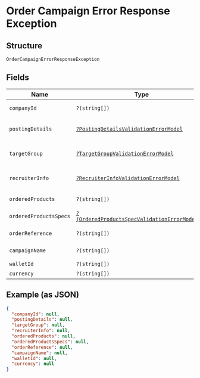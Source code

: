 
# Order Campaign Error Response Exception

## Structure

`OrderCampaignErrorResponseException`

## Fields

| Name | Type | Tags | Description | Getter | Setter |
|  --- | --- | --- | --- | --- | --- |
| `companyId` | `?(string[])` | Optional | - | getCompanyId(): ?array | setCompanyId(?array companyId): void |
| `postingDetails` | [`?PostingDetailsValidationErrorModel`](../../doc/models/posting-details-validation-error-model.md) | Optional | - | getPostingDetails(): ?PostingDetailsValidationErrorModel | setPostingDetails(?PostingDetailsValidationErrorModel postingDetails): void |
| `targetGroup` | [`?TargetGroupValidationErrorModel`](../../doc/models/target-group-validation-error-model.md) | Optional | - | getTargetGroup(): ?TargetGroupValidationErrorModel | setTargetGroup(?TargetGroupValidationErrorModel targetGroup): void |
| `recruiterInfo` | [`?RecruiterInfoValidationErrorModel`](../../doc/models/recruiter-info-validation-error-model.md) | Optional | - | getRecruiterInfo(): ?RecruiterInfoValidationErrorModel | setRecruiterInfo(?RecruiterInfoValidationErrorModel recruiterInfo): void |
| `orderedProducts` | `?(string[])` | Optional | - | getOrderedProducts(): ?array | setOrderedProducts(?array orderedProducts): void |
| `orderedProductsSpecs` | [`?(OrderedProductsSpecValidationErrorModel[])`](../../doc/models/ordered-products-spec-validation-error-model.md) | Optional | - | getOrderedProductsSpecs(): ?array | setOrderedProductsSpecs(?array orderedProductsSpecs): void |
| `orderReference` | `?(string[])` | Optional | - | getOrderReference(): ?array | setOrderReference(?array orderReference): void |
| `campaignName` | `?(string[])` | Optional | - | getCampaignName(): ?array | setCampaignName(?array campaignName): void |
| `walletId` | `?(string[])` | Optional | - | getWalletId(): ?array | setWalletId(?array walletId): void |
| `currency` | `?(string[])` | Optional | - | getCurrency(): ?array | setCurrency(?array currency): void |

## Example (as JSON)

```json
{
  "companyId": null,
  "postingDetails": null,
  "targetGroup": null,
  "recruiterInfo": null,
  "orderedProducts": null,
  "orderedProductsSpecs": null,
  "orderReference": null,
  "campaignName": null,
  "walletId": null,
  "currency": null
}
```


